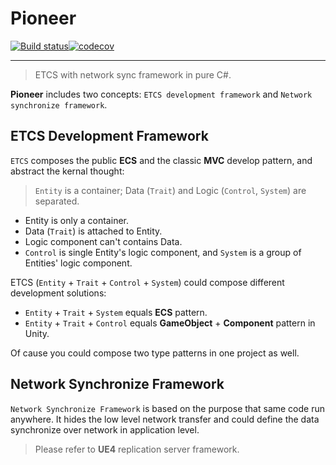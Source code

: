# Pioneer

[![Build status](https://ci.appveyor.com/api/projects/status/s49oscdiivqkl5x7?svg=true)](https://ci.appveyor.com/project/muguangyi/pioneer)[![codecov](https://codecov.io/gh/muguangyi/pioneer/branch/master/graph/badge.svg)](https://codecov.io/gh/muguangyi/pioneer)

***

> ETCS with network sync framework in pure C#.

**Pioneer** includes two concepts: `ETCS development framework` and `Network synchronize framework`.

## ETCS Development Framework

`ETCS` composes the public **ECS** and the classic **MVC** develop pattern, and abstract the kernal thought:

> `Entity` is a container; Data (`Trait`) and Logic (`Control`, `System`) are separated.

* Entity is only a container.
* Data (`Trait`) is attached to Entity.
* Logic component can't contains Data.
* `Control` is single Entity's logic component, and `System` is a group of Entities' logic component.

ETCS (`Entity` + `Trait` + `Control` + `System`) could compose different development solutions:

* `Entity` + `Trait` + `System` equals **ECS** pattern.
* `Entity` + `Trait` + `Control` equals **GameObject** + **Component** pattern in Unity.

Of cause you could compose two type patterns in one project as well.

## Network Synchronize Framework

`Network Synchronize Framework` is based on the purpose that same code run anywhere. It hides the low level network transfer and could define the data synchronize over network in application level.

> Please refer to **UE4** replication server framework.
